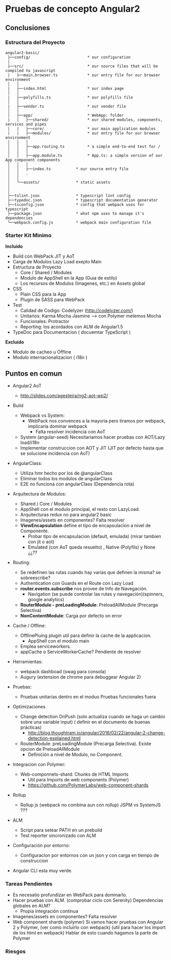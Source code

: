# Pruebas de concepto Angular2

## Conclusiones

### Estructura del Proyecto

```
angular2-basic/
 ├──config/                         * our configuration
 |
 ├──src/                            * our source files that will be compiled to javascript
 |   ├──main.browser.ts             * our entry file for our browser environment
 │   │
 |   ├──index.html                  * our index page
 │   │
 |   ├──polyfills.ts                * our polyfills file
 │   │
 |   ├──vendor.ts                   * our vendor file
 │   │
 │   ├──app/                        * WebApp: folder
 |   |   ├──shared/                 * our shared modules, components, services and pipes
 |   |   ├──core/                   * our main application modules
 |   |   ├──modules/                * our entry file for our browser environment
 │   │   │
 │   │   ├──app.routing.ts          * a simple end-to-end test for /
 │   │   │
 │   │   ├──app.module.ts           * App.ts: a simple version of our App component components
 │   │   │
 │   │   ├──index.ts           * our source entry file
 │   │   .
 │   │
 │   └──assets/                * static assets
 │
 │
 ├──tslint.json                * typescript lint config
 ├──typedoc.json               * typescript documentation generator
 ├──tsconfig.json              * config that webpack uses for typescript
 ├──package.json               * what npm uses to manage it's dependencies
 └──webpack.config.js          * webpack main configuration file

```

### Starter Kit Minimo

**Incluido**
* Build con WebPack JIT y AoT
* Carga de Modulos Lazy Load exepto Main
* Estructura de Proyecto
    * Core / Shared / Modules
    * Modulo de AppShell en la App (Guia de estilo)
    * Los recursos de Modulos (Imagenes, etc.) en Assets global
* CSS
    * Plain CSS para la App
    * Plugin de SASS para WebPack
* Test
    * Calidad de Codigo: Codelyzer (http://codelyzer.com/)
    * Unitarios: Karma Mocha Jasmine --> con Polymer metemos Mocha 
    * Funcionales: Protractor
    * Reporting: los acordados con ALM de Angular1.5
* TypeDoc para Documentacion ( docuemtar TypeScript )

**Excluido**
* Modulo de cacheo u Offline
* Modulo internacionalizacion ( i18n )

## Puntos en comun

* Angular2 AoT
    * http://slides.com/agesteira/ng2-aot-wp2/

* Build
    * Webpack vs System:
        * WebPack nos convences a la mayoria pero tiramos por webpack, implicaría dominar webpack
            * Falta resolver incidencia con AoT
    * System (angular-seed) Necesitariamos hacer pruebas con AOT/Lazy load/i18n
    * Implementar construccion con AOT y JIT (JIT por defecto hasta que se solucione incidencia con AoT)

* AngularClass:
    * Utiliza hmr hecho por los de @angularClass
    * Eliminar todos los modulos de angularClass
    * E2E no funciona con angularClass (Dependencia rota)

* Arquitectura de Modulos:
    * Shared / Core / Modules
    * AppShell con el modulo principal, el resto con LazyLoad.
    * Arquitecturas redux no para angular2 basic
    * Imagenes/assets en componentes? Falta resolver
    * **ViewEncapsulation** define el tipo de encapsulacion a nivel de Componente.
        * Probar tipo de encapsulacion (default, emulada) (mirar tambien con jit o aot)
        * Emulated (con AoT queda resuelto) , Native (Polyfils) y None ¿¿??

* Routing:
    * Se redefinen las rutas cuando hay varias que definen la misma? se sobreescribe?
    * Authentication con Guards en el Route con Lazy Load
    * **router.events.subscribe** nos provee de Info de Navegación.
        * Navigation (se puede controlar las rutas y navegación)(spinners, google analytics)
    * **RouterModule - preLoadingModule**: PreloadAllModule (Precarga Selectiva)
    * **NonContentModule**: Carga por defecto on error

 * Cache / Offline:
    * OfflinePluing plugin util para definir la cache de la applicacion.
        * AppShell con el modulo main
    * Emplea serviceworkers.
    * appCache o ServiceWorkerCache? Pendiente de resolver   

* Herramientas:
    * webpack dashboad (swag para consola)
    * Augury (extension de chrome para debuggear Angular 2)

* Pruebas:
    * Pruebas unitarias dentro en el moduo
    Pruebas funcionales fuera

* Optimizaciones
    * Change detection OnPush (solo actualiza cuando se haga un cambio sobre una variable input) ( definir en el documento de buenas prácticas)
        * http://blog.thoughtram.io/angular/2016/02/22/angular-2-change-detection-explained.html
    * RouterModule: preLoadingModule (Precarga Selectiva). Existe opcion de PreloadAllModule
        * Definición a nivel de Modulo, no Component.

* Integracion con Polymer:
    * Web-componnets-shard: Chunks de HTML Imports
        * Util para Imports de web components (Polymer)
        * https://github.com/PolymerLabs/web-component-shards

* Rollup
    * Rollup js (webpack no combina aun con rollup) JSPM vs SystemJS ???

* ALM
    * Script para setear PATH en un prebuild
    * Test reporter sincronizado con ALM

* Configuración por entorno:
    * Configuracion por entornos con un json y con carga en tiempo de construccion

* Angular CLI esta muy verde.

### Tareas Pendientes

* Es necesatio profundizar en WebPack para dominarlo.
* Hacer pruebas con ALM. (comprobar ciclo con Serenity) Dependencias globales en ALM?
    * Propia integración continua
* Imagenes/assets en componentes? Falta resolver
* Web component shards (polymer) Si vamos hacer pruebas con Angular 2 y Polymer, (ver como incluirlo con webpack) (util para hacer los import de los html en webpack) Hablar de esto cuando hagamos la parte de Polymer

### Riesgos
